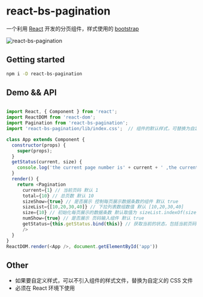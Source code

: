react-bs-pagination
=======================
一个利用 [React](https://reactjs.org/ 'react') 开发的分页组件，样式使用的 [bootstrap](https://v3.bootcss.com/ 'bootstrap')

![](https://raw.github.com/funlee/react-bs-pagination/master/demo/demo.png "react-bs-pagination")

Getting started
---------------
```bash
npm i -D react-bs-pagination

```

Demo && API
--------
```javascript

import React, { Component } from 'react';
import ReactDOM from 'react-dom';
import Pagination from 'react-bs-pagination';
import 'react-bs-pagination/lib/index.css';  // 组件的默认样式，可替换为自定义样式

class App extends Component {
  constructor(props) {
    super(props);
  }
  getStatus(current, size) {
    console.log('the current page number is' + current + ' ,the current one page size is：' + size)
  }
  render() {
    return <Pagination
      current={1} // 当前页码 默认 1
      total={10} // 总页数 默认 10
      sizeShow={true} // 是否展示 控制每页展示数据条数的组件 默认 true
      sizeList={[10,20,30,40]} // 下拉列表数组数值 默认 [10,20,30,40]
      size={10} // 初始化每页展示的数据条数 默认取值为 sizeList.indexOf(size) === -1 ? sizeList[0] : size
      numShow={true} // 是否展示 页码输入组件 默认 true
      getStatus={this.getStatus.bind(this)} // 获取当前的状态，包括当前页码 -- current 和 每页展示的数据数量 -- size
      />
  }
}
ReactDOM.render(<App />, document.getElementById('app'))

```
Other
-------
* 如果要自定义样式，可以不引入组件的样式文件，替换为自定义的 CSS 文件
* 必须在 React 环境下使用
